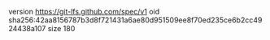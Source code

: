 version https://git-lfs.github.com/spec/v1
oid sha256:42aa8156787b3d8f721431a6ae80d951509ee8f70ed235ce6b2cc4924438a107
size 180

